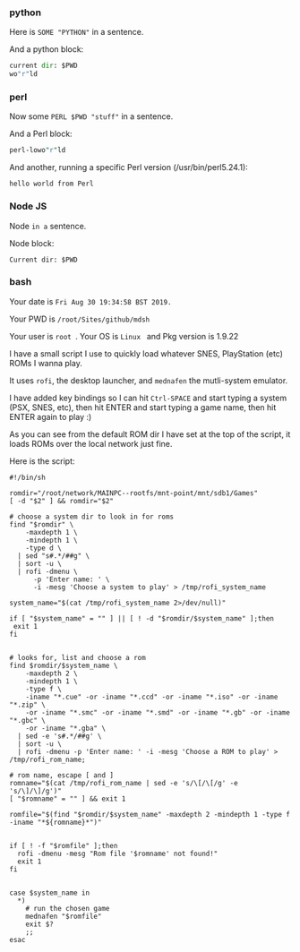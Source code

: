 


### python

Here is `SOME "PYTHON"` in a sentence.

And a python block:

```python
current dir: $PWD
wo"r"ld
```

### perl

Now some `PERL $PWD "stuff"` in a sentence.

And a Perl block:

```perl
perl-lowo"r"ld
```

And another, running a specific Perl version (/usr/bin/perl5.24.1):

```
hello world from Perl
```

### Node JS

Node `in a` sentence.

Node block:

```
Current dir: $PWD
```

### bash

Your date is `Fri Aug 30 19:34:58 BST 2019.`

Your PWD is `/root/Sites/github/mdsh`

Your user is `root
`. Your OS is `Linux
` and Pkg version is 1.9.22

I have a small script I use to quickly load whatever SNES, PlayStation (etc) ROMs I wanna play.

It uses `rofi`, the desktop launcher, and `mednafen` the mutli-system emulator.

I have added key bindings so I can hit `Ctrl-SPACE` and start typing a system (PSX, SNES, etc),
then hit ENTER and start typing a game name, then hit ENTER again to play :)

As you can see from the default ROM dir I have set at the top of the script, it loads ROMs over the local network just fine.

Here is the script:

```shell
#!/bin/sh

romdir="/root/network/MAINPC--rootfs/mnt-point/mnt/sdb1/Games"
[ -d "$2" ] && romdir="$2"

# choose a system dir to look in for roms
find "$romdir" \
    -maxdepth 1 \
    -mindepth 1 \
    -type d \
  | sed "s#.*/##g" \
  | sort -u \
  | rofi -dmenu \
      -p 'Enter name: ' \
      -i -mesg 'Choose a system to play' > /tmp/rofi_system_name

system_name="$(cat /tmp/rofi_system_name 2>/dev/null)"

if [ "$system_name" = "" ] || [ ! -d "$romdir/$system_name" ];then
 exit 1
fi


# looks for, list and choose a rom
find $romdir/$system_name \
    -maxdepth 2 \
    -mindepth 1 \
    -type f \
    -iname "*.cue" -or -iname "*.ccd" -or -iname "*.iso" -or -iname "*.zip" \
    -or -iname "*.smc" -or -iname "*.smd" -or -iname "*.gb" -or -iname "*.gbc" \
    -or -iname "*.gba" \
  | sed -e 's#.*/##g' \
  | sort -u \
  | rofi -dmenu -p 'Enter name: ' -i -mesg 'Choose a ROM to play' > /tmp/rofi_rom_name;

# rom name, escape [ and ]
romname="$(cat /tmp/rofi_rom_name | sed -e 's/\[/\[/g' -e 's/\]/\]/g')"
[ "$romname" = "" ] && exit 1

romfile="$(find "$romdir/$system_name" -maxdepth 2 -mindepth 1 -type f -iname "*${romname}*")"


if [ ! -f "$romfile" ];then
  rofi -dmenu -mesg "Rom file '$romname' not found!"
  exit 1
fi


case $system_name in
  *)
    # run the chosen game
    mednafen "$romfile"
    exit $?
    ;;
esac
```
